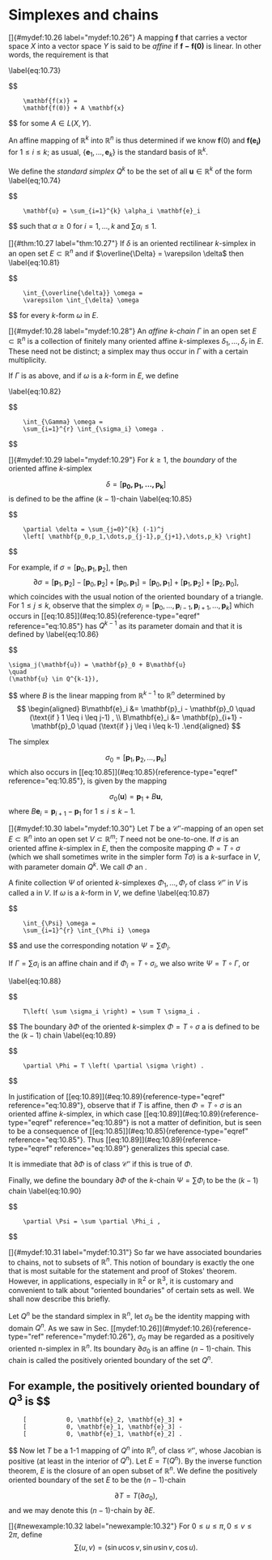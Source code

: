 # Simplexes and chains

<!-- ::: mydef -->
[]{#mydef:10.26 label="mydef:10.26"} A mapping $\mathbf{f}$ that carries
a vector space $X$ into a vector space $Y$ is said to be *affine* if
$\mathbf{f - f(0)}$ is linear. In other words, the requirement is that

\label{eq:10.73}

$$

        \mathbf{f(x)} = 
        \mathbf{f(0)} + A \mathbf{x}
$$
 for some $A \in L(X, Y)$.

An affine mapping of $\mathbb{R}^k$ into $\mathbb{R}^n$ is thus determined if we know
$\mathbf{f}(0)$ and $\mathbf{f(e_i)}$ for $1 \leq i \leq k$; as usual,
$\{\mathbf{e}_1, ... , \mathbf{e}_k\}$ is the standard basis of $\mathbb{R}^k$.

We define the *standard simplex* $Q^k$ to be the set of all
$\mathbf{u} \in \mathbb{R}^k$ of the form 
\label{eq;10.74}

$$

        \mathbf{u} = \sum_{i=1}^{k} \alpha_i \mathbf{e}_i
$$
 such that
$\alpha \geq 0$ for $i = 1, ... , k$ and $\sum \alpha_i \leq 1$.
<!-- ::: -->

<!-- ::: thm -->
[]{#thm:10.27 label="thm:10.27"} If $\delta$ is an oriented rectilinear
$k$-simplex in an open set $E \subset \mathbb{R}^n$ and if
$\overline{\Delta} = \varepsilon \delta$ then 
\label{eq:10.81}

$$

        \int_{\overline{\delta}} \omega = 
        \varepsilon \int_{\delta} \omega
$$
 for every $k$-form $\omega$
in $E$.
<!-- ::: -->

<!-- ::: mydef -->
[]{#mydef:10.28 label="mydef:10.28"} An *affine $k$-chain* $\Gamma$ in
an open set $E \subset \mathbb{R}^n$ is a collection of finitely many oriented
affine $k$-simplexes $\delta_1, \dots, \delta_r$ in $E$. These need not
be distinct; a simplex may thus occur in $\Gamma$ with a certain
multiplicity.

If $\Gamma$ is as above, and if $\omega$ is a $k$-form in $E$, we define

\label{eq:10.82}

$$

        \int_{\Gamma} \omega =
        \sum_{i=1}^{r} \int_{\sigma_i} \omega .
$$

<!-- ::: -->

<!-- ::: mydef -->
[]{#mydef:10.29 label="mydef:10.29"} For $k \geq 1$, the *boundary* of
the oriented affine $k$-simplex

$$
\delta = \left[ \mathbf{p_0,p_1,\dots,p_k} \right]
$$
 is defined to be
the affine $(k - 1)$-chain 
\label{eq:10.85}

$$

        \partial \delta = \sum_{j=0}^{k} (-1)^j
        \left[ \mathbf{p_0,p_1,\dots,p_{j-1},p_{j+1},\dots,p_k} \right]
$$

<!-- ::: -->

For example, if $\sigma = [\mathbf{p}_0 , \mathbf{p}_1, \mathbf{p}_2 ]$,
then 
$$
\partial\sigma = 
    [\mathbf{p}_1, \mathbf{p}_2] - 
    [\mathbf{p}_0, \mathbf{p}_2] + 
    [\mathbf{p}_0, \mathbf{p}_1] = 
    [\mathbf{p}_0, \mathbf{p}_1] + 
    [\mathbf{p}_1, \mathbf{p}_2] + 
    [\mathbf{p}_2, \mathbf{p}_0] ,
$$
 which coincides with the usual
notion of the oriented boundary of a triangle. For $1 \leq j \leq k$,
observe that the simplex
$\sigma_j = [\mathbf{p}_0 , ... , \mathbf{p}_{i- 1} , \mathbf{p}_{i+ 1}, ... , \mathbf{p}_k]$
which occurs in \[\[eq:10.85\]](#eq:10.85){reference-type="eqref"
reference="eq:10.85"} has $Q^{k- 1}$ as its parameter domain and that it
is defined by 
\label{eq:10.86}

$$

    \sigma_j(\mathbf{u}) = \mathbf{p}_0 + B\mathbf{u} 
    \quad 
    (\mathbf{u} \in Q^{k-1}),
$$
 where $B$ is the linear mapping from
$\mathbb{R}^{k-1}$ to $\mathbb{R}^n$ determined by 
$$
\begin{aligned}
    B\mathbf{e}_i &= \mathbf{p}_i - \mathbf{p}_0 \quad (\text{if } 1 \leq i \leq j-1) , \\
    B\mathbf{e}_i &= \mathbf{p}_{i+1} - \mathbf{p}_0 \quad (\text{if } j \leq i \leq k-1) .\end{aligned}
$$


The simplex

$$
\sigma_0 = [\mathbf{p}_1,\mathbf{p}_2,\dots,\mathbf{p}_k]
$$
 which also
occurs in \[\[eq:10.85\]](#eq:10.85){reference-type="eqref"
reference="eq:10.85"}, is given by the mapping

$$
\sigma_0(\mathbf{u}) = \mathbf{p}_1 + B \mathbf{u},
$$
 where
$B\mathbf{e}_i = \mathbf{p}_{i+1} - \mathbf{p}_1$ for
$1 \leq i \leq k-1$.

<!-- ::: mydef -->
[]{#mydef:10.30 label="mydef:10.30"} Let $T$ be a
$\mathscr{C}''$-mapping of an open set $E \subset \mathbb{R}^n$ into an open set
$V \subset \mathbb{R}^m$; $T$ need not be one-to-one. If $\sigma$ is an oriented
affine $k$-simplex in $E$, then the composite mapping
$\Phi = T \circ \sigma$ (which we shall sometimes write in the simpler
form $T\sigma$) is a $k$-surface in $V$, with parameter domain $Q^k$. We
call $\Phi$ an .

A finite collection $\Psi$ of oriented $k$-simplexes
$\Phi_1, ... , \Phi_r$ of class $\mathscr{C}''$ in $V$ is called a in
$V$. If $\omega$ is a $k$-form in $V$, we define 
\label{eq:10.87}

$$

        \int_{\Psi} \omega = 
        \sum_{i=1}^{r} \int_{\Phi i} \omega
$$
 and use the corresponding
notation $\Psi = \sum \Phi_i$.

If $\Gamma = \sum \sigma_i$ is an affine chain and if
$\Phi_i = T \circ \sigma_i$, we also write $\Psi = T \circ \Gamma$, or

\label{eq:10.88}

$$

        T\left( \sum \sigma_i \right) = \sum T \sigma_i .
$$
 The boundary
$\partial \Phi$ of the oriented $k$-simplex $\Phi = T \circ \sigma$ a is
defined to be the $(k - 1)$ chain 
\label{eq:10.89}

$$

        \partial \Phi = T \left( \partial \sigma \right) .
$$


In justification of \[\[eq:10.89\]](#eq:10.89){reference-type="eqref"
reference="eq:10.89"}, observe that if $T$ is affine, then
$\Phi = T \circ \sigma$ is an oriented affine $k$-simplex, in which case
\[\[eq:10.89\]](#eq:10.89){reference-type="eqref" reference="eq:10.89"}
is not a matter of definition, but is seen to be a consequence of
\[\[eq:10.85\]](#eq:10.85){reference-type="eqref" reference="eq:10.85"}.
Thus \[\[eq:10.89\]](#eq:10.89){reference-type="eqref"
reference="eq:10.89"} generalizes this special case.

It is immediate that $\partial \Phi$ is of class $\mathscr{C}''$ if this
is true of $\Phi$.

Finally, we define the boundary $\partial \Phi$ of the $k$-chain
$\Psi = \sum \Phi_i$ to be the $(k - 1)$ chain 
\label{eq:10.90}

$$

        \partial \Psi = \sum \partial \Phi_i ,
$$

<!-- ::: -->

<!-- ::: mydef -->
[]{#mydef:10.31 label="mydef:10.31"} So far we have associated
boundaries to chains, not to subsets of $\mathbb{R}^n$. This notion of boundary
is exactly the one that is most suitable for the statement and proof of
Stokes' theorem. However, in applications, especially in $\mathbb{R}^2$ or
$\mathbb{R}^3$, it is customary and convenient to talk about "oriented
boundaries" of certain sets as well. We shall now describe this briefly.

Let $Q^n$ be the standard simplex in $\mathbb{R}^n$, let $\sigma_0$ be the
identity mapping with domain $Q^n$. As we saw in Sec.
\[\[mydef:10.26\]](#mydef:10.26){reference-type="ref"
reference="mydef:10.26"}, $\sigma_0$ may be regarded as a positively
oriented n-simplex in $\mathbb{R}^n$. Its boundary $\partial\sigma_0$ is an
affine $(n - 1)$-chain. This chain is called the positively oriented
boundary of the set $Q^n$.

For example, the positively oriented boundary of $Q^3$ is 
$$
-
        [           0, \mathbf{e}_2, \mathbf{e}_3] +
        [           0, \mathbf{e}_1, \mathbf{e}_3] -
        [           0, \mathbf{e}_1, \mathbf{e}_2] .
$$
 Now let $T$ be a
1-1 mapping of $Q^n$ into $\mathbb{R}^n$, of class $\mathscr{C}''$, whose
Jacobian is positive (at least in the interior of $Q^n$). Let
$E = T(Q^n)$. By the inverse function theorem, $E$ is the closure of an
open subset of $\mathbb{R}^n$. We define the positively oriented boundary of the
set $E$ to be the $(n - 1)$-chain

$$
\partial T = T (\partial \sigma_0) ,
$$
 and we may denote this
$(n - 1)$-chain by $\partial E$.
<!-- ::: -->

<!-- ::: newexample -->
[]{#newexample:10.32 label="newexample:10.32"} For
$0 \leq u \leq \pi, 0 \leq v \leq 2\pi$, define 
$$
\sum(u,v) = \left( 
            \sin u \cos v,
            \sin u \sin v,
            \cos u
         \right).
$$

<!-- ::: -->
